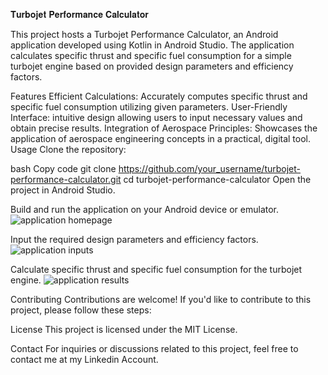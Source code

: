 𝐓𝐮𝐫𝐛𝐨𝐣𝐞𝐭 𝐏𝐞𝐫𝐟𝐨𝐫𝐦𝐚𝐧𝐜𝐞 𝐂𝐚𝐥𝐜𝐮𝐥𝐚𝐭𝐨𝐫

This project hosts a Turbojet Performance Calculator, an Android application developed using Kotlin in Android Studio. The application calculates specific thrust and specific fuel consumption for a simple turbojet engine based on provided design parameters and efficiency factors.

Features
Efficient Calculations: Accurately computes specific thrust and specific fuel consumption utilizing given parameters.
User-Friendly Interface: intuitive design allowing users to input necessary values and obtain precise results.
Integration of Aerospace Principles: Showcases the application of aerospace engineering concepts in a practical, digital tool.
Usage
Clone the repository:

bash
Copy code
git clone https://github.com/your_username/turbojet-performance-calculator.git
cd turbojet-performance-calculator
Open the project in Android Studio.

Build and run the application on your Android device or emulator.
![application homepage](https://github.com/user-attachments/assets/9880625c-5915-4495-81e9-0fab96f31d4b)

Input the required design parameters and efficiency factors.
![application inputs](https://github.com/user-attachments/assets/052e9d91-b72e-4a94-bf0c-b94f8e94baf2)

Calculate specific thrust and specific fuel consumption for the turbojet engine.
![application results](https://github.com/user-attachments/assets/e4b0d2ac-565e-4f9c-9a50-7ad4f3f3f519)

Contributing
Contributions are welcome! If you'd like to contribute to this project, please follow these steps:

License
This project is licensed under the MIT License.

Contact
For inquiries or discussions related to this project, feel free to contact me at my Linkedin Account.
